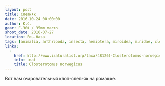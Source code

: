 ```yaml
---
layout: post
title: Слепняк
date: 2016-10-24 00:00:00
author: К.С.
gear: E-300 / 35mm macro
shoot_date: 2016-07-27
location: Ёль-база
tags: [animalia, arthropoda, insecta, hemiptera, miroidea, miridae, closterotomus, closterotomus norvegicus]
links:
  -
    href: http://www.inaturalist.org/taxa/481260-Closterotomus-norwegicus
    info: inat
    title: Closterotomus norwegicus
---
```


Вот вам очаровательный клоп-слепняк на ромашке.
